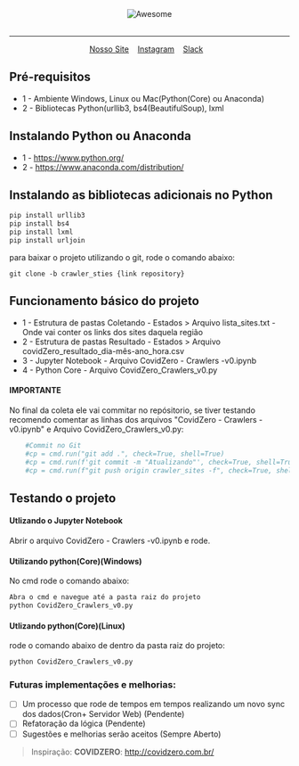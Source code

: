 <div align="center">
	<img src="https://github.com/CovidZeroNews/Assets/blob/master/Images/Logo%20em%20PNG/COVID%20ZERO%20-%20Logo%20Horizontal%20-%20Covid%20Cinza@3x.png?raw=true" alt="Awesome">
	<br>
	<br>
	<hr>
</div>
<p align="center">
	<a href="https://covidzero.com.br/">Nosso Site</a>&nbsp;&nbsp;&nbsp;
	<a href="https://www.instagram.com/covidzerobrasil/">Instagram</a>&nbsp;&nbsp;&nbsp;
	<a href="https://join.slack.com/t/covidzero/shared_invite/zt-cwf9qixg-yhuPXt3TJVaBvH0Gwig8tQ">Slack</a>&nbsp;&nbsp;&nbsp;
</p>

## Pré-requisitos
- 1 - Ambiente Windows, Linux ou Mac(Python(Core) ou Anaconda)
- 2 - Bibliotecas Python(urllib3, bs4(BeautifulSoup), lxml

## Instalando Python ou Anaconda
- 1 - https://www.python.org/
- 2 - https://www.anaconda.com/distribution/

## Instalando as bibliotecas adicionais no Python
```python
pip install urllib3
pip install bs4
pip install lxml
pip install urljoin
```

para baixar o projeto utilizando o git, rode o comando abaixo:
```git
git clone -b crawler_sties {link repository}
```
## Funcionamento básico do projeto
- 1 - Estrutura de pastas Coletando - Estados > Arquivo lista_sites.txt - Onde vai conter os links dos sites daquela região
- 2 - Estrutura de pastas Resultado - Estados > Arquivo covidZero_resultado_dia-mês-ano_hora.csv
- 3 - Jupyter Notebook - Arquivo  CovidZero - Crawlers -v0.ipynb
- 4 - Python Core - Arquivo CovidZero_Crawlers_v0.py
#### IMPORTANTE
No final da coleta ele vai commitar no repósitorio, se tiver testando recomendo comentar as linhas dos arquivos "CovidZero - Crawlers -v0.ipynb" e Arquivo CovidZero_Crawlers_v0.py:
```python
    #Commit no Git
    #cp = cmd.run("git add .", check=True, shell=True)
    #cp = cmd.run(f'git commit -m "Atualizando"', check=True, shell=True)
    #cp = cmd.run(f"git push origin crawler_sites -f", check=True, shell=True)
```

## Testando o projeto
#### Utlizando o Jupyter Notebook
Abrir o arquivo CovidZero - Crawlers -v0.ipynb e rode.

#### Utilizando python(Core)(Windows)
No cmd rode o comando abaixo:
```python
Abra o cmd e navegue até a pasta raiz do projeto
python CovidZero_Crawlers_v0.py
```
#### Utlizando python(Core)(Linux) 
rode o comando abaixo de dentro da pasta raiz do projeto:
```python
python CovidZero_Crawlers_v0.py
```

### Futuras implementações e melhorias:
- [ ] Um processo que rode de tempos em tempos realizando um novo sync dos dados(Cron+ Servidor Web) (Pendente)
- [ ] Refatoração da lógica (Pendente)
- [ ] Sugestões e melhorias serão aceitos (Sempre Aberto)

> Inspiração:
**COVIDZERO**: http://covidzero.com.br/
